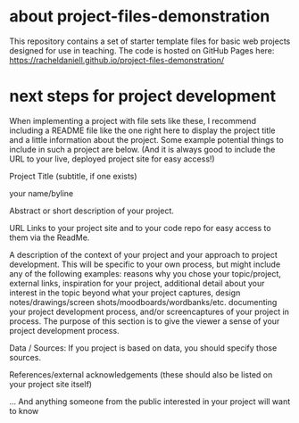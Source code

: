 # about project-files-demonstration
 This repository contains a set of starter template files for basic web projects designed for use in teaching.
 The code is hosted on GitHub Pages here: 
 https://racheldaniell.github.io/project-files-demonstration/

# next steps for project development
When implementing a project with file sets like these, I recommend including a README file like the one right here to display the project title and a little information about the project. Some example potential things to include in such a project are below. (And it is always good to include the URL to your live, deployed project site for easy access!)

Project Title
(subtitle, if one exists)

your name/byline

Abstract or short description of your project.

URL Links to your project site and to your code repo for easy access to them via the ReadMe.

A description of the context of your project and your approach to project development. This will be specific to your own process, but might include any of the following examples: reasons why you chose your topic/project, external links, inspiration for your project, additional detail about your interest in the topic beyond what your project captures, design notes/drawings/screen shots/moodboards/wordbanks/etc. documenting your project development process, and/or screencaptures of your project in process. The purpose of this section is to give the viewer a sense of your project development process.

Data / Sources:
If you project is based on data, you should specify those sources.

References/external acknowledgements (these should also be listed on your project site itself)

... And anything someone from the public interested in your project will want to know
